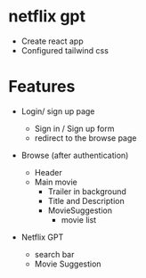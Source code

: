 # netflix gpt

- Create react app
- Configured tailwind css



# Features
- Login/ sign up page
    - Sign in / Sign up form
    - redirect to the browse page
- Browse (after authentication)
    - Header
    - Main movie
        - Trailer in background
        - Title and Description
        - MovieSuggestion
            - movie list


- Netflix GPT
    - search bar 
    - Movie Suggestion
